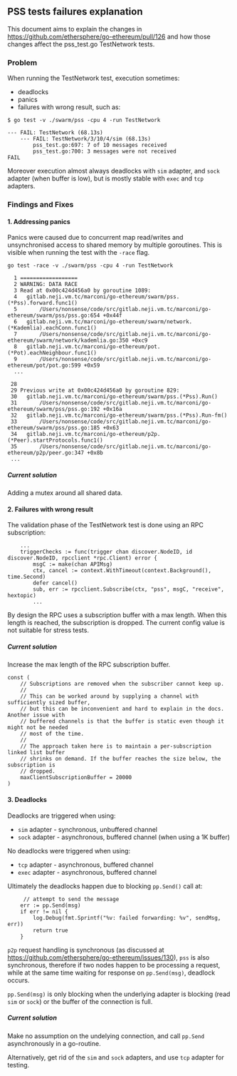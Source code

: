 ## PSS tests failures explanation

This document aims to explain the changes in https://github.com/ethersphere/go-ethereum/pull/126 and how those changes affect the pss_test.go TestNetwork tests.

### Problem

When running the TestNetwork test, execution sometimes:

* deadlocks
* panics
* failures with wrong result, such as:

```
$ go test -v ./swarm/pss -cpu 4 -run TestNetwork
```

```
--- FAIL: TestNetwork (68.13s)
    --- FAIL: TestNetwork/3/10/4/sim (68.13s)
        pss_test.go:697: 7 of 10 messages received
        pss_test.go:700: 3 messages were not received
FAIL
```

Moreover execution almost always deadlocks with `sim` adapter, and `sock` adapter (when buffer is low), but is mostly stable with `exec` and `tcp` adapters.

### Findings and Fixes

#### 1. Addressing panics

Panics were caused due to concurrent map read/writes and unsynchronised access to shared memory by multiple goroutines. This is visible when running the test with the `-race` flag.

```
go test -race -v ./swarm/pss -cpu 4 -run TestNetwork

  1 ==================
  2 WARNING: DATA RACE
  3 Read at 0x00c424d456a0 by goroutine 1089:
  4   gitlab.neji.vm.tc/marconi/go-ethereum/swarm/pss.(*Pss).forward.func1()
  5       /Users/nonsense/code/src/gitlab.neji.vm.tc/marconi/go-ethereum/swarm/pss/pss.go:654 +0x44f
  6   gitlab.neji.vm.tc/marconi/go-ethereum/swarm/network.(*Kademlia).eachConn.func1()
  7       /Users/nonsense/code/src/gitlab.neji.vm.tc/marconi/go-ethereum/swarm/network/kademlia.go:350 +0xc9
  8   gitlab.neji.vm.tc/marconi/go-ethereum/pot.(*Pot).eachNeighbour.func1()
  9       /Users/nonsense/code/src/gitlab.neji.vm.tc/marconi/go-ethereum/pot/pot.go:599 +0x59
  ...

 28
 29 Previous write at 0x00c424d456a0 by goroutine 829:
 30   gitlab.neji.vm.tc/marconi/go-ethereum/swarm/pss.(*Pss).Run()
 31       /Users/nonsense/code/src/gitlab.neji.vm.tc/marconi/go-ethereum/swarm/pss/pss.go:192 +0x16a
 32   gitlab.neji.vm.tc/marconi/go-ethereum/swarm/pss.(*Pss).Run-fm()
 33       /Users/nonsense/code/src/gitlab.neji.vm.tc/marconi/go-ethereum/swarm/pss/pss.go:185 +0x63
 34   gitlab.neji.vm.tc/marconi/go-ethereum/p2p.(*Peer).startProtocols.func1()
 35       /Users/nonsense/code/src/gitlab.neji.vm.tc/marconi/go-ethereum/p2p/peer.go:347 +0x8b
 ...
```

##### Current solution

Adding a mutex around all shared data.

#### 2. Failures with wrong result

The validation phase of the TestNetwork test is done using an RPC subscription:

```
    ...
	triggerChecks := func(trigger chan discover.NodeID, id discover.NodeID, rpcclient *rpc.Client) error {
		msgC := make(chan APIMsg)
		ctx, cancel := context.WithTimeout(context.Background(), time.Second)
		defer cancel()
		sub, err := rpcclient.Subscribe(ctx, "pss", msgC, "receive", hextopic)
		...
```

By design the RPC uses a subscription buffer with a max length. When this length is reached, the subscription is dropped. The current config value is not suitable for stress tests.

##### Current solution

Increase the max length of the RPC subscription buffer.

```
const (
	// Subscriptions are removed when the subscriber cannot keep up.
	//
	// This can be worked around by supplying a channel with sufficiently sized buffer,
	// but this can be inconvenient and hard to explain in the docs. Another issue with
	// buffered channels is that the buffer is static even though it might not be needed
	// most of the time.
	//
	// The approach taken here is to maintain a per-subscription linked list buffer
	// shrinks on demand. If the buffer reaches the size below, the subscription is
	// dropped.
	maxClientSubscriptionBuffer = 20000
)
```

#### 3. Deadlocks

Deadlocks are triggered when using:
* `sim` adapter - synchronous, unbuffered channel
* `sock` adapter - asynchronous, buffered channel (when using a 1K buffer)

No deadlocks were triggered when using:
* `tcp` adapter - asynchronous, buffered channel
* `exec` adapter - asynchronous, buffered channel

Ultimately the deadlocks happen due to blocking `pp.Send()` call at:

 		 // attempt to send the message
  		err := pp.Send(msg)
  		if err != nil {
  			log.Debug(fmt.Sprintf("%v: failed forwarding: %v", sendMsg, err))
  			return true
  		}

 `p2p` request handling is synchronous (as discussed at https://github.com/ethersphere/go-ethereum/issues/130), `pss` is also synchronous, therefore if two nodes happen to be processing a request, while at the same time waiting for response on `pp.Send(msg)`, deadlock occurs.
 
 `pp.Send(msg)` is only blocking when the underlying adapter is blocking (read `sim` or `sock`) or the buffer of the connection is full.
 
##### Current solution

Make no assumption on the undelying connection, and call `pp.Send` asynchronously in a go-routine.

Alternatively, get rid of the `sim` and `sock` adapters, and use `tcp` adapter for testing.

